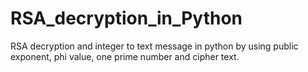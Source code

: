 # RSA_decryption_in_Python
RSA decryption and integer to text message in python by using public exponent, phi value, one prime number and cipher text.
